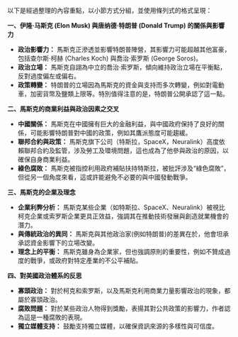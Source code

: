 以下是經過整理的內容重點，以小節方式分組，並使用條列式的格式呈現：

**一、伊隆·马斯克 (Elon Musk) 與唐纳德·特朗普 (Donald Trump) 的關係與影響力**

*   **政治影響力：** 馬斯克正滲透並影響特朗普陣營，其影響力可能超越其他富豪，包括查尔斯·柯赫 (Charles Koch) 與喬治·索罗斯 (George Soros)。
*   **政治立場：** 馬斯克自詡為中立的喬治·索罗斯，傾向維持政治立場在平衡點，反對過度偏左或偏右。
*   **政策轉變：** 特朗普的立場因為馬斯克的資金與支持而多次轉變，例如對電動車，加密貨幣及鹽類上限等。特別值得注意的是，特朗普公開承認了這一點。

**二、馬斯克的商業利益與政治因素之交叉**

*   **中國關係：** 馬斯克在中國擁有巨大的金融利益，與中國政府保持了良好的關係，可能影響特朗普對中國的政策，例如其鷹派態度可能趨緩。
*   **聯邦合約與政策：** 馬斯克旗下公司（特斯拉，SpaceX，Neuralink）高度依賴聯邦合約及監管，涉及勞工及環境問題，這也成為了他參與政治的原因，以確保自身商業利益。
*   **綠色腐敗：** 馬斯克被指控利用政府補貼扶持特斯拉，被批評涉及“綠色腐敗”，但從另一個角度來看，這或許能避免不必要的與中國發動戰爭。

**三、馬斯克的企業及理念**

*   **企業利弊分析：** 馬斯克某些企業（如特斯拉、SpaceX、Neuralink）被視比柯克企業或索罗斯企業更具正效益，強調其在推動技術發展與創造就業機會的潛力。
*   **與傳統政治的異同：** 馬斯克與其他政治家(例如特朗普)的差異在於，他會坦承承認資金影響下的立場改變。
*   **理念上的平衡：** 馬斯克雖身為企業家，但也強調原則的重要性，例如不贊成過度的戰爭，或政府對特定產業的不公平補貼。

**四、對美國政治體系的反思**

*   **寡頭政治：** 對於柯克和索罗斯，以及馬斯克利用商業力量影響政治的現象，都屬於寡頭政治。
*   **腐敗問題：** 對於某些政治人物得到獎勵，表揚其對公共政策的影響力，作者認為這是一種腐敗的表現。
*    **獨立媒體支持：** 鼓勵支持獨立媒體，以確保資訊來源的多樣性與可信度。